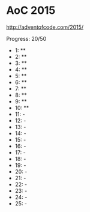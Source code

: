 AoC 2015
====

http://adventofcode.com/2015/


Progress: 20/50

- 1:      **
- 2:      **
- 3:      **
- 4:      **
- 5:      **
- 6:      **
- 7:      **
- 8:      **
- 9:      **
- 10:     **
- 11:     -
- 12:     -
- 13:     -
- 14:     -
- 15:     -
- 16:     -
- 17:     -
- 18:     -
- 19:     -
- 20:     -
- 21:     -
- 22:     -
- 23:     -
- 24:     -
- 25:     -
